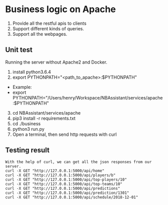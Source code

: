 # Business logic on Apache

1. Provide all the restful apis to clients
2. Support different kinds of queries.
3. Support all the webpages.

## Unit test
Running the server without Apache2 and Docker.
1. install python3.6.4
2. export PYTHONPATH="<path_to_apache>:$PYTHONPATH"
+ Example:
+ export PYTHONPATH="/Users/henry/Workspace/NBAssistant/services/apache:$PYTHONPATH"
3. cd NBAssistant/services/apache
4. pip3 install -r requirements.txt
5. cd ./business
6. python3 run.py
7. Open a terminal, then send http requests with curl

## Testing result
```
With the help of curl, we can get all the json responses from our server.
curl -X GET "http://127.0.0.1:5000/api/home"
curl -X GET "http://127.0.0.1:5000/api/players/b"
curl -X GET "http://127.0.0.1:5000/api/top-players/10"
curl -X GET "http://127.0.0.1:5000/api/top-teams/10"
curl -X GET "http://127.0.0.1:5000/api/predictions"
curl -X GET "http://127.0.0.1:5000/api/prediction/1301"
curl -X GET "http://127.0.0.1:5000/api/schedule/2018-12-01"
```